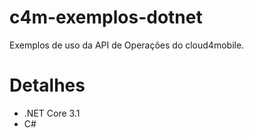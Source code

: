 # c4m-exemplos-dotnet
Exemplos de uso da API de Operações do cloud4mobile.

# Detalhes
- .NET Core 3.1
- C#
